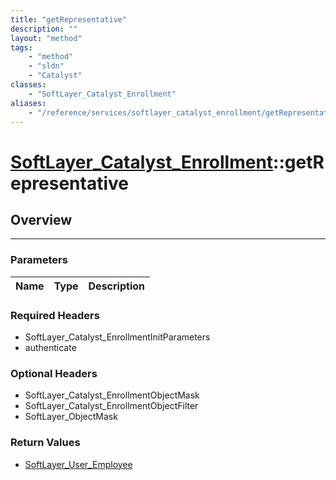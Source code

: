 ```yaml
---
title: "getRepresentative"
description: ""
layout: "method"
tags:
    - "method"
    - "sldn"
    - "Catalyst"
classes:
    - "SoftLayer_Catalyst_Enrollment"
aliases:
    - "/reference/services/softlayer_catalyst_enrollment/getRepresentative"
---
```

# [SoftLayer_Catalyst_Enrollment](/reference/services/SoftLayer_Catalyst_Enrollment)::getRepresentative





## Overview 


-----

### Parameters 
|Name | Type | Description |
| --- | --- | --- |


### Required Headers
* SoftLayer_Catalyst_EnrollmentInitParameters
* authenticate


### Optional Headers
* SoftLayer_Catalyst_EnrollmentObjectMask
* SoftLayer_Catalyst_EnrollmentObjectFilter
* SoftLayer_ObjectMask

### Return Values
* <a href='/reference/datatypes/SoftLayer_User_Employee'>SoftLayer_User_Employee </a>




